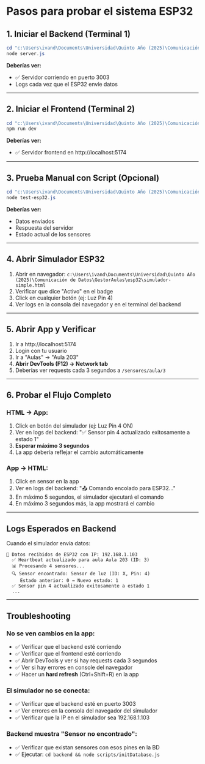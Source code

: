 # Pasos para probar el sistema ESP32

## 1. Iniciar el Backend (Terminal 1)
```powershell
cd "c:\Users\ivand\Documents\Universidad\Quinto Año (2025)\Comunicación de Datos\GestorAulas\backend"
node server.js
```

**Deberías ver:**
- ✅ Servidor corriendo en puerto 3003
- Logs cada vez que el ESP32 envíe datos

---

## 2. Iniciar el Frontend (Terminal 2)
```powershell
cd "c:\Users\ivand\Documents\Universidad\Quinto Año (2025)\Comunicación de Datos\GestorAulas\frontend"
npm run dev
```

**Deberías ver:**
- ✅ Servidor frontend en http://localhost:5174

---

## 3. Prueba Manual con Script (Opcional)
```powershell
cd "c:\Users\ivand\Documents\Universidad\Quinto Año (2025)\Comunicación de Datos\GestorAulas\backend"
node test-esp32.js
```

**Deberías ver:**
- Datos enviados
- Respuesta del servidor
- Estado actual de los sensores

---

## 4. Abrir Simulador ESP32
1. Abrir en navegador: `c:\Users\ivand\Documents\Universidad\Quinto Año (2025)\Comunicación de Datos\GestorAulas\esp32\simulador-simple.html`
2. Verificar que dice "Activo" en el badge
3. Click en cualquier botón (ej: Luz Pin 4)
4. Ver logs en la consola del navegador y en el terminal del backend

---

## 5. Abrir App y Verificar
1. Ir a http://localhost:5174
2. Login con tu usuario
3. Ir a "Aulas" → "Aula 203"
4. **Abrir DevTools (F12) → Network tab**
5. Deberías ver requests cada 3 segundos a `/sensores/aula/3`

---

## 6. Probar el Flujo Completo

### HTML → App:
1. Click en botón del simulador (ej: Luz Pin 4 ON)
2. Ver en logs del backend: "✅ Sensor pin 4 actualizado exitosamente a estado 1"
3. **Esperar máximo 3 segundos**
4. La app debería reflejar el cambio automáticamente

### App → HTML:
1. Click en sensor en la app
2. Ver en logs del backend: "📤 Comando encolado para ESP32..."
3. En máximo 5 segundos, el simulador ejecutará el comando
4. En máximo 3 segundos más, la app mostrará el cambio

---

## Logs Esperados en Backend

Cuando el simulador envía datos:
```
📡 Datos recibidos de ESP32 con IP: 192.168.1.103
  ✅ Heartbeat actualizado para aula Aula 203 (ID: 3)
  📊 Procesando 4 sensores...
  🔍 Sensor encontrado: Sensor de luz (ID: X, Pin: 4)
     Estado anterior: 0 → Nuevo estado: 1
  ✅ Sensor pin 4 actualizado exitosamente a estado 1
  ...
```

---

## Troubleshooting

### No se ven cambios en la app:
- ✅ Verificar que el backend esté corriendo
- ✅ Verificar que el frontend esté corriendo
- ✅ Abrir DevTools y ver si hay requests cada 3 segundos
- ✅ Ver si hay errores en console del navegador
- ✅ Hacer un **hard refresh** (Ctrl+Shift+R) en la app

### El simulador no se conecta:
- ✅ Verificar que el backend esté en puerto 3003
- ✅ Ver errores en la consola del navegador del simulador
- ✅ Verificar que la IP en el simulador sea 192.168.1.103

### Backend muestra "Sensor no encontrado":
- ✅ Verificar que existan sensores con esos pines en la BD
- ✅ Ejecutar: `cd backend && node scripts/initDatabase.js`
